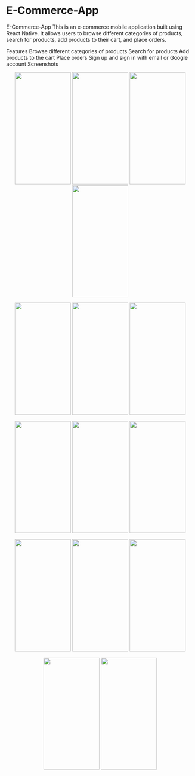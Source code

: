 # E-Commerce-App

E-Commerce-App
This is an e-commerce mobile application built using React Native. It allows users to browse different categories of products, search for products, add products to their cart, and place orders.

Features
Browse different categories of products
Search for products
Add products to the cart
Place orders
Sign up and sign in with email or Google account
Screenshots
<p align="center">
  <img src="https://user-images.githubusercontent.com/32553624/184212853-5c44d21e-83bb-4328-b141-934b2f2e8423.png" width="150" height="300" />
  <img src="https://user-images.githubusercontent.com/32553624/184212872-5c590388-342f-4b1f-8bf8-695fec8f35de.png" width="150" height="300" />
  <img src="https://user-images.githubusercontent.com/32553624/184217885-79bb657b-5622-4bfe-b99d-5197ee162a14.png" width="150" height="300" />
  <img src="https://user-images.githubusercontent.com/32553624/184217872-99b1a723-da65-43a3-b9ee-72b838a830b5.png" width="150" height="300" />
</p>
<p align="center">
  <img src="https://user-images.githubusercontent.com/32553624/184212853-5c44d21e-83bb-4328-b141-934b2f2e8423.png" width="150" height="300" />
  <img src="https://user-images.githubusercontent.com/32553624/184212872-5c590388-342f-4b1f-8bf8-695fec8f35de.png" width="150" height="300" />
  <img src="https://user-images.githubusercontent.com/32553624/184212890-4cc802cb-54c0-40da-90f3-7b0209af36ae.png" width="150" height="300" />
</p>
<p align="center">
  <img src="https://user-images.githubusercontent.com/32553624/183736126-0864c000-b82e-4d2a-812c-654c193fce4d.png" width="150" height="300" />
  <img src="https://user-images.githubusercontent.com/32553624/183735206-62a76443-49a9-43d5-83d4-a42c3f79f342.png" width="150" height="300" />
  <img src="https://user-images.githubusercontent.com/32553624/184132619-4e507e9e-1645-4de5-87a0-2d6f1637acdd.png" width="150" height="300" />
</p>
<p align="center">
  <img src="https://user-images.githubusercontent.com/32553624/183735200-b2b08898-b0b4-4a20-bdde-4a35857cda63.png" width="150" height="300" />
  <img src="https://user-images.githubusercontent.com/32553624/183735195-d301317e-09ea-434c-87d8-95351cd8b37f.png" width="150" height="300" />
  
<img src="https://user-images.githubusercontent.com/32553624/183735159-b9de00e5-d72e-48cd-8d8e-cb59755dca9d.png" width="150" height="300" />
  </p>
   <p align="center">

<img src="https://user-images.githubusercontent.com/32553624/183735168-b60beab1-b995-42cb-836b-cafbf72c8a2a.png" width="150" height="300" />
<img src="https://user-images.githubusercontent.com/32553624/183735189-31f921e5-daa0-44da-a25e-16b175bc9575.png" width="150" height="300" />
  </p>


